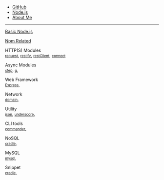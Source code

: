 
* [GitHub](https://github.com/peihsinsu/opennodes)
* [Node.js](http://nodejs.org)
* [About Me](http://about.me/peihsinsu)
---

[Basic Node.js](index.html?page=BasicNodeJS.md)

[Npm Related](index.html?page=NPM.md)

HTTP(S) Modules<br/>
<small>[request](index.html?page=request.md)</small>,
<small>[restify](index.html?page=restify.md)</small>,
<small>[restClient](index.html?page=restClient.md)</small>,
<small>[connect](index.html?page=connect.md)</small>


Async Modules<br/>
<small>[step](index.html?page=step.md)</small>,
<small>[q](index.html?page=q.md)</small>,

Web Framework<br/>
<small>[Express](index.html?page=Express.md)</small>,

Network<br/>
<small>[domain](index.html?page=domain.md)</small>,

Utility<br/>
<small>[json](index.html?page=json.md)</small>,
<small>[underscore](index.html?page=underscore.md)</small>,

CLI tools<br/>
<small>[commander](index.html?page=commander.md)</small>,

NoSQL<br/>
<small>[cradle](index.html?page=cradle.md)</small>,

MySQL<br/>
<small>[mysql](index.html?page=mysql.md)</small>,

Snippet<br/>
<small>[cradle](index.html?page=cradle.md)</small>,

